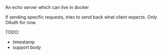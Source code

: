 
An echo server which can live in docker

If sending specific requests, tries to send back what client expects. Only OAuth for now.

TODO:
- timestamp
- support body



